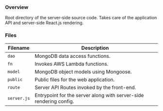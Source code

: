 ### Overview

Root directory of the server-side source code.  Takes care of the application API and server-side 
React.js rendering.

### Files

| Filename    | Description                                                        |
|-------------|--------------------------------------------------------------------|
| `dao`       | MongoDB data access functions.                                     |
| `fn`        | Invokes AWS Lambda functions.                                      |
| `model`     | MongoDB object models using Mongoose.                              |
| `public`    | Public files for the web application.                              |
| `route`     | Server API Routes invoked by the front-end.                        |
| `server.js` | Entrypoint for the server along with server-side rendering config. |